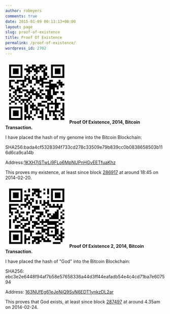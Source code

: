```yaml
---
author: robmyers
comments: true
date: 2015-01-09 00:13:13+00:00
layout: page
slug: proof-of-existence
title: Proof Of Existence
permalink: /proof-of-existence/
wordpress_id: 2702
---
```


[![Genome Bitcoin Address](/assets/2014/02/genome.png)](/assets/2014/02/genome.png)
**Proof Of Existence, 2014, Bitcoin Transaction.**

I have placed the hash of my genome into the Bitcoin Blockchain:

SHA256:bada4cf5328394f733cd278c33509e79b839cc0b0838658503b116d6ca9ca14b

Address:[1KXH7jSTwLi9FLo6MpNUPnHGvEETfuaKhz](https://blockchain.info/address/1KXH7jSTwLi9FLo6MpNUPnHGvEETfuaKhz)

This proves my existence, at least since block [286917](https://blockchain.info/block-index/349289) at around 18:45 on 2014-02-20.

[![god](/assets/2014/03/god.png)](/assets/2014/03/god.png)
**Proof Of Existence 2, 2014, Bitcoin Transaction.**

I have placed the hash of "God" into the Bitcoin Blockchain:

SHA256: ebc3e2e6448f94af7b58e57658336a44d3ff44eafadb54e4c4cd71ba7e607594

Address: [163NUfEg61eJeNiQ9SyN6EDT1ynkzDL2ar](https://blockchain.info/address/163NUfEg61eJeNiQ9SyN6EDT1ynkzDL2ar)

This proves that God exists, at least since block [287497](https://blockchain.info/block-index/349869) at around 4.35am on 2014-02-24.
